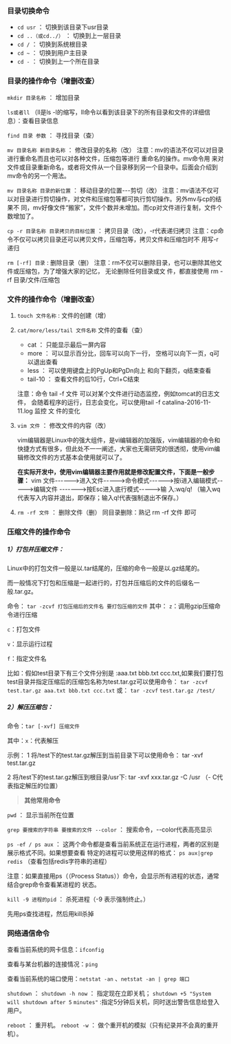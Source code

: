 ### 目录切换命令

- `cd usr` ： 切换到该目录下usr目录
- `cd ..（或cd../）` ： 切换到上一层目录
- `cd /` ： 切换到系统根目录
- `cd ~` ： 切换到用户主目录
- `cd -` ： 切换到上一个所在目录

### 目录的操作命令（增删改查）

`mkdir 目录名称` ： 增加目录

`ls或者ll` （ll是ls -l的缩写，ll命令以看到该目录下的所有目录和文件的详细信息）：查看目录信息

`find 目录 参数` ： 寻找目录（查）

`mv 目录名称 新目录名称` ： 修改目录的名称（改）
注意：mv的语法不仅可以对目录进行重命名而且也可以对各种文件，压缩包等进行 重命名的操作。mv命令用
来对文件或目录重新命名，或者将文件从一个目录移到另一个目录中。后面会介绍到mv命令的另一个用法。

`mv 目录名称 目录的新位置` ： 移动目录的位置---剪切（改）
注意：mv语法不仅可以对目录进行剪切操作，对文件和压缩包等都可执行剪切操作。另外mv与cp的结果不
同，mv好像文件“搬家”，文件个数并未增加。而cp对文件进行复制，文件个数增加了。

`cp -r 目录名称 目录拷贝的目标位置` ： 拷贝目录（改），-r代表递归拷贝
注意：cp命令不仅可以拷贝目录还可以拷贝文件，压缩包等，拷贝文件和压缩包时不 用写-r递归

`rm [-rf] 目录` : 删除目录（删）
注意：rm不仅可以删除目录，也可以删除其他文件或压缩包，为了增强大家的记忆， 无论删除任何目录或文
件，都直接使用 rm -rf 目录/文件/压缩包

### 文件的操作命令（增删改查）

1. `touch 文件名称` : 文件的创建（增）

2. `cat/more/less/tail 文件名称` 文件的查看（查）

   - cat ： 只能显示最后一屏内容
   - more ： 可以显示百分比，回车可以向下一行， 空格可以向下一页，q可以退出查看
   - less ： 可以使用键盘上的PgUp和PgDn向上 和向下翻页，q结束查看
   - tail-10 ： 查看文件的后10行，Ctrl+C结束

   注意：命令 tail -f 文件 可以对某个文件进行动态监控，例如tomcat的日志文件， 会随着程序的运行，日志会变化，可以使用tail -f catalina-2016-11-11.log 监控 文 件的变化

3. `vim 文件` ： 修改文件的内容（改）

   vim编辑器是Linux中的强大组件，是vi编辑器的加强版，vim编辑器的命令和快捷方式有很多，但此处不一一阐述，大家也无需研究的很透彻，使用vim编辑修改文件的方式基本会使用就可以了。

   **在实际开发中，使用vim编辑器主要作用就是修改配置文件，下面是一般步骤：**
   vim 文件------>进入文件----->命令模式------>按i进入编辑模式----->编辑文件 ------->按Esc进入底行模式----->输
   入:wq/q! （输入wq代表写入内容并退出，即保存；输入q!代表强制退出不保存。）

4. `rm -rf 文件` ： 删除文件（删）
   同目录删除：熟记 rm -rf 文件 即可

### 压缩文件的操作命令

##### **1）打包并压缩文件：**

Linux中的打包文件一般是以.tar结尾的，压缩的命令一般是以.gz结尾的。

而一般情况下打包和压缩是一起进行的，打包并压缩后的文件的后缀名一般.tar.gz。 

命令： `tar -zcvf 打包压缩后的文件名 要打包压缩的文件` 其中：
`z`：调用gzip压缩命令进行压缩

`c`：打包文件

`v`：显示运行过程

`f`：指定文件名

比如：假如test目录下有三个文件分别是 :aaa.txt bbb.txt ccc.txt,如果我们要打包test目录并指定压缩后的压缩包名称为test.tar.gz可以使用命令： `tar -zcvf test.tar.gz aaa.txt bbb.txt ccc.txt` 或： `tar -zcvf`
`test.tar.gz /test/`

##### **2）解压压缩包：**

命令：`tar [-xvf] 压缩文件`

其中：`x`：代表解压

示例：
1 将/test下的test.tar.gz解压到当前目录下可以使用命令： tar -xvf test.tar.gz

2 将/test下的test.tar.gz解压到根目录/usr下: tar -xvf xxx.tar.gz -C /usr （- C代表指定解压的位置）

> **其他常用命令**

`pwd` ： 显示当前所在位置

`grep 要搜索的字符串 要搜索的文件 --color` ： 搜索命令，--color代表高亮显示

`ps -ef / ps aux` ： 这两个命令都是查看当前系统正在运行进程，两者的区别是展示格式不同。如果想要查看
特定的进程可以使用这样的格式： `ps aux|grep redis` （查看包括redis字符串的进程）

注意：如果直接用ps（（Process Status））命令，会显示所有进程的状态，通常结合grep命令查看某进程的
状态。

`kill -9 进程的pid` ： 杀死进程（-9 表示强制终止。）

先用ps查找进程，然后用kill杀掉

### 网络通信命令

查看当前系统的网卡信息：`ifconfig`

查看与某台机器的连接情况：`ping`

查看当前系统的端口使用：`netstat -an` 、`netstat -an | grep 端口`

`shutdown` ： `shutdown -h now` ： 指定现在立即关机； `shutdown +5 "System will shutdown after 5`
`minutes"` :指定5分钟后关机，同时送出警告信息给登入用户。

`reboot` ： 重开机。 `reboot -w` ： 做个重开机的模拟（只有纪录并不会真的重开机）。